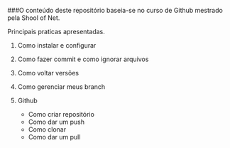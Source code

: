 ###O conteúdo deste repositório baseia-se no curso de Github mestrado pela Shool of Net.

Principais praticas apresentadas.

1. Como instalar e configurar

2. Como fazer commit e como ignorar arquivos

3. Como voltar versões

4. Como gerenciar meus branch

5. Github
    * Como criar repositório
    * Como dar um push
    * Como clonar
    * Como dar um pull
